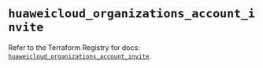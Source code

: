 # `huaweicloud_organizations_account_invite`

Refer to the Terraform Registry for docs: [`huaweicloud_organizations_account_invite`](https://registry.terraform.io/providers/huaweicloud/huaweicloud/1.71.1/docs/resources/organizations_account_invite).
